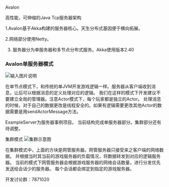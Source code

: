 Avalon 

高性能，可伸缩的Java Tcp服务器架构

1.Avalon基于Akka构建的服务器核心。天生分布式基因便于横向拓展。

2.网络部分使用Netty。

3. 服务器分为单服务器和多节点分布式服务。Akka使用版本2.40



### Avalon单服务器模式

![输入图片说明](http://git.oschina.net/uploads/images/2015/0924/104510_3014dc5f_19059.jpeg "单节点")


在单节点模式下，和传统的单JVM开发游戏逻辑一样。服务器从客户端收到消息，让后可以根据消息的定义处理对应的逻辑。
我们在这样的模式下开发建议不要建立全局的管理器。注意Actor模式下，每个玩家都是独立的Actor。
处理消息的时候，对于自己的数据更改是线程安全的。如果有逻辑需要更改其他Actor的数据需要是用sendActorMessage方法。

ExampleServer为服务器事例项目。
当前结构完成单服务器部分。集群部分还有待调整。

集群模式
![集群示意图](http://git.oschina.net/uploads/images/2015/0925/145231_9f9ecfdd_19059.jpeg "集群示意图")

在集群模式中，上面的方块是网管服务器。网管服务器只接受来之客户端的网络数据。
并根据当时其当前的游戏服务器的负载情况，将数据转发到对应的逻辑服务器。
当前的模式下网管服务器会根据游戏服务器的网络会话数量，进行分发优先发送给会话少的服务器。
每个会话都会绑定到指定的游戏服务器。



开发讨论群：7871020